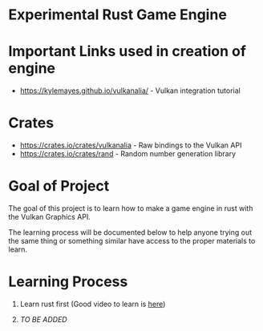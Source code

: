 # Experimental Rust Game Engine



# Important Links used in creation of engine

* https://kylemayes.github.io/vulkanalia/ - Vulkan integration tutorial

# Crates

* https://crates.io/crates/vulkanalia - Raw bindings to the Vulkan API
* https://crates.io/crates/rand - Random number generation library


# Goal of Project

The goal of this project is to learn how to make a game engine in rust with the Vulkan Graphics API.

The learning process will be documented below to help anyone trying out the same thing or something similar have access to the proper materials to learn.


# Learning Process

1. Learn rust first (Good video to learn is [here](https://www.youtube.com/watch?v=ygL_xcavzQ4&t=2s&ab_channel=DerekBanas))

2. *TO BE ADDED*